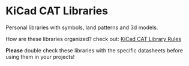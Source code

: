 KiCad CAT Libraries
===================

Personal libraries with symbols, land patterns and 3d models.

How are these libraries organized? check out: [KiCad CAT Library Rules](rules.md)

**Please** double check these libraries with the specific datasheets before using them in your projects!
